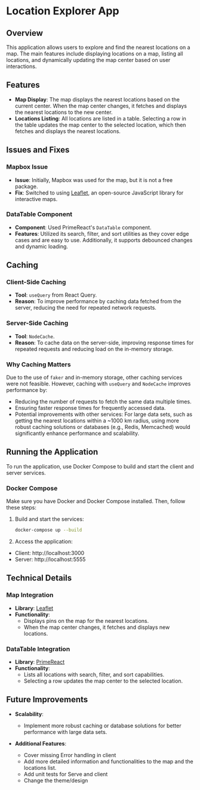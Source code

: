 # Location Explorer App

## Overview

This application allows users to explore and find the nearest locations on a map. The main features include displaying locations on a map, listing all locations, and dynamically updating the map center based on user interactions.

## Features

- **Map Display**: The map displays the nearest locations based on the current center. When the map center changes, it fetches and displays the nearest locations to the new center.
- **Locations Listing**: All locations are listed in a table. Selecting a row in the table updates the map center to the selected location, which then fetches and displays the nearest locations.

## Issues and Fixes

### Mapbox Issue
- **Issue**: Initially, Mapbox was used for the map, but it is not a free package.
- **Fix**: Switched to using [Leaflet](https://leafletjs.com/), an open-source JavaScript library for interactive maps.

### DataTable Component
- **Component**: Used PrimeReact's `DataTable` component.
- **Features**: Utilized its search, filter, and sort utilities as they cover edge cases and are easy to use. Additionally, it supports debounced changes and dynamic loading.

## Caching

### Client-Side Caching
- **Tool**: `useQuery` from React Query.
- **Reason**: To improve performance by caching data fetched from the server, reducing the need for repeated network requests.

### Server-Side Caching
- **Tool**: `NodeCache`.
- **Reason**: To cache data on the server-side, improving response times for repeated requests and reducing load on the in-memory storage.

### Why Caching Matters
Due to the use of `faker` and in-memory storage, other caching services were not feasible. However, caching with `useQuery` and `NodeCache` improves performance by:
- Reducing the number of requests to fetch the same data multiple times.
- Ensuring faster response times for frequently accessed data.
- Potential improvements with other services: For large data sets, such as getting the nearest locations within a ~1000 km radius, using more robust caching solutions or databases (e.g., Redis, Memcached) would significantly enhance performance and scalability.

## Running the Application

To run the application, use Docker Compose to build and start the client and server services.

### Docker Compose

Make sure you have Docker and Docker Compose installed. Then, follow these steps:

1. Build and start the services:
   ```sh
   docker-compose up --build
   ```

2. Access the application:
- Client: http://localhost:3000
- Server: http://localhost:5555 


## Technical Details

### Map Integration

- **Library**: [Leaflet](https://leafletjs.com/)
- **Functionality**: 
  - Displays pins on the map for the nearest locations.
  - When the map center changes, it fetches and displays new locations.

### DataTable Integration

- **Library**: [PrimeReact](https://www.primefaces.org/primereact/)
- **Functionality**: 
  - Lists all locations with search, filter, and sort capabilities.
  - Selecting a row updates the map center to the selected location.

## Future Improvements

- **Scalability**: 
  - Implement more robust caching or database solutions for better performance with large data sets.
  
- **Additional Features**: 
  - Cover missing Error handling in client
  - Add more detailed information and functionalities to the map and the locations list.
  - Add unit tests for Serve and client
  - Change the theme/design

